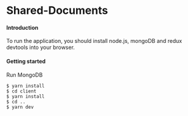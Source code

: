 # Shared-Documents

#### Introduction
To run the application, you should install node.js, mongoDB and redux devtools into your browser.

#### Getting started

Run MongoDB
```
$ yarn install
$ cd client
$ yarn install
$ cd ..
$ yarn dev
```
